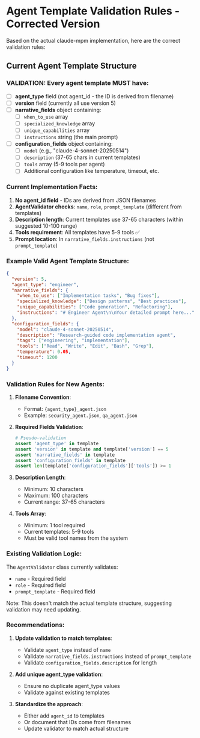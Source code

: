 # Agent Template Validation Rules - Corrected Version

Based on the actual claude-mpm implementation, here are the correct validation rules:

## Current Agent Template Structure

### VALIDATION: Every agent template MUST have:
- [ ] **agent_type** field (not agent_id - the ID is derived from filename)
- [ ] **version** field (currently all use version 5)
- [ ] **narrative_fields** object containing:
  - [ ] `when_to_use` array
  - [ ] `specialized_knowledge` array  
  - [ ] `unique_capabilities` array
  - [ ] `instructions` string (the main prompt)
- [ ] **configuration_fields** object containing:
  - [ ] `model` (e.g., "claude-4-sonnet-20250514")
  - [ ] `description` (37-65 chars in current templates)
  - [ ] `tools` array (5-9 tools per agent)
  - [ ] Additional configuration like temperature, timeout, etc.

### Current Implementation Facts:
1. **No agent_id field** - IDs are derived from JSON filenames
2. **AgentValidator checks**: `name`, `role`, `prompt_template` (different from templates)
3. **Description length**: Current templates use 37-65 characters (within suggested 10-100 range)
4. **Tools requirement**: All templates have 5-9 tools ✅
5. **Prompt location**: In `narrative_fields.instructions` (not `prompt_template`)

### Example Valid Agent Template Structure:
```json
{
  "version": 5,
  "agent_type": "engineer",
  "narrative_fields": {
    "when_to_use": ["Implementation tasks", "Bug fixes"],
    "specialized_knowledge": ["Design patterns", "Best practices"],
    "unique_capabilities": ["Code generation", "Refactoring"],
    "instructions": "# Engineer Agent\n\nYour detailed prompt here..."
  },
  "configuration_fields": {
    "model": "claude-4-sonnet-20250514",
    "description": "Research-guided code implementation agent",
    "tags": ["engineering", "implementation"],
    "tools": ["Read", "Write", "Edit", "Bash", "Grep"],
    "temperature": 0.05,
    "timeout": 1200
  }
}
```

### Validation Rules for New Agents:

1. **Filename Convention**: 
   - Format: `{agent_type}_agent.json`
   - Example: `security_agent.json`, `qa_agent.json`

2. **Required Fields Validation**:
   ```python
   # Pseudo-validation
   assert 'agent_type' in template
   assert 'version' in template and template['version'] == 5
   assert 'narrative_fields' in template
   assert 'configuration_fields' in template
   assert len(template['configuration_fields']['tools']) >= 1
   ```

3. **Description Length**:
   - Minimum: 10 characters
   - Maximum: 100 characters
   - Current range: 37-65 characters

4. **Tools Array**:
   - Minimum: 1 tool required
   - Current templates: 5-9 tools
   - Must be valid tool names from the system

### Existing Validation Logic:

The `AgentValidator` class currently validates:
- `name` - Required field
- `role` - Required field  
- `prompt_template` - Required field

Note: This doesn't match the actual template structure, suggesting validation may need updating.

### Recommendations:

1. **Update validation to match templates**:
   - Validate `agent_type` instead of `name`
   - Validate `narrative_fields.instructions` instead of `prompt_template`
   - Validate `configuration_fields.description` for length

2. **Add unique agent_type validation**:
   - Ensure no duplicate agent_type values
   - Validate against existing templates

3. **Standardize the approach**:
   - Either add `agent_id` to templates
   - Or document that IDs come from filenames
   - Update validator to match actual structure